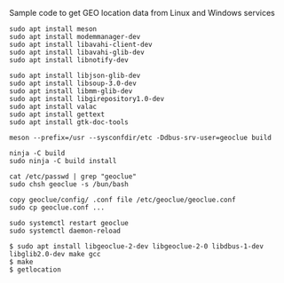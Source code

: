 Sample code to get GEO location data from Linux and Windows services

```
sudo apt install meson
sudo apt install modemmanager-dev
sudo apt install libavahi-client-dev
sudo apt install libavahi-glib-dev
sudo apt install libnotify-dev

sudo apt install libjson-glib-dev
sudo apt install libsoup-3.0-dev
sudo apt install libmm-glib-dev
sudo apt install libgirepository1.0-dev
sudo apt install valac
sudo apt install gettext
sudo apt install gtk-doc-tools

meson --prefix=/usr --sysconfdir/etc -Ddbus-srv-user=geoclue build

ninja -C build
sudo ninja -C build install
```

```
cat /etc/passwd | grep "geoclue"
sudo chsh geoclue -s /bun/bash
```
```
copy geoclue/config/ .conf file /etc/geoclue/geoclue.conf
sudo cp geoclue.conf ...
```
```
sudo systemctl restart geoclue
sudo systemctl daemon-reload
```
```
$ sudo apt install libgeoclue-2-dev libgeoclue-2-0 libdbus-1-dev libglib2.0-dev make gcc
$ make
$ getlocation
```
<!---
spictera/spictera is a ✨ special ✨ repository because its `README.md` (this file) appears on your GitHub profile.
You can click the Preview link to take a look at your changes.
--->
